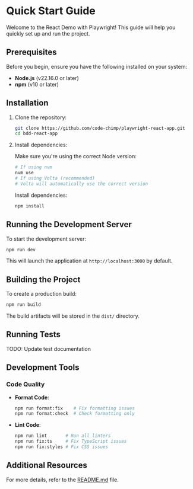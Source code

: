 # Quick Start Guide

Welcome to the React Demo with Playwright! This guide will help you quickly set up and run the project.

## Prerequisites

Before you begin, ensure you have the following installed on your system:

- **Node.js** (v22.16.0 or later)
- **npm** (v10 or later)

## Installation

1. Clone the repository:

   ```bash
   git clone https://github.com/code-chimp/playwright-react-app.git
   cd bdd-react-app
   ```

2. Install dependencies:

   Make sure you're using the correct Node version:

   ```bash
   # If using nvm
   nvm use
   # If using Volta (recommended)
   # Volta will automatically use the correct version
   ```

   Install dependencies:

   ```bash
   npm install
   ```

## Running the Development Server

To start the development server:

```bash
npm run dev
```

This will launch the application at `http://localhost:3000` by default.

## Building the Project

To create a production build:

```bash
npm run build
```

The build artifacts will be stored in the `dist/` directory.

## Running Tests

TODO: Update test documentation

## Development Tools

### Code Quality

- **Format Code**:

  ```bash
  npm run format:fix    # Fix formatting issues
  npm run format:check  # Check formatting only
  ```

- **Lint Code**:
  ```bash
  npm run lint       # Run all linters
  npm run fix:ts     # Fix TypeScript issues
  npm run fix:styles # Fix CSS issues
  ```

## Additional Resources

For more details, refer to the [README.md](../README.md) file.
